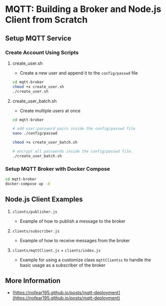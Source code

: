 # MQTT: Building a Broker and Node.js Client from Scratch

## Setup MQTT Service

### Create Account Using Scripts

1. create_user.sh
   - Create a new user and append it to the `config/passwd` file

   ```sh
   cd mqtt-broker
   chmod +x create_user.sh
   ./create_user.sh
   ```

2. create_user_batch.sh
   - Create multiple users at once

   ```sh
   cd mqtt-broker

   # add user:password pairs inside the config/passwd file
   nano ./config/passwd

   chmod +x create_user_batch.sh

   # encrypt all passwords inside the config/passwd file.
   ./create_user_batch.sh
   ```

### Setup MQTT Broker with Docker Compose

```bash
cd mqtt-broker
docker-compose up -d
```

## Node.js Client Examples

1. `clients/publisher.js`
   - Example of how to publish a message to the broker

2. `clients/subscriber.js`
   - Example of how to receive messages from the broker

3. `clients/mqttClient.js` + `clients/index.js`
   - Example for using a customize class `mqttClientss` to handle the basic usage as a subscriber of the broker

## More Information
   - [https://nofear195.github.io/posts/mqtt-deployment](https://nofear195.github.io/posts/mqtt-deployment)
